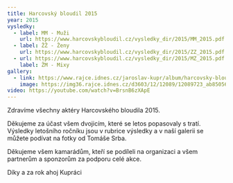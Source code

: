 ```yaml
---
title: Harcovský bloudil 2015
year: 2015
vysledky:
  - label: MM - Muži
    url: https://www.harcovskybloudil.cz/vysledky_dir/2015/MM_2015.pdf
  - label: ŽŽ - Ženy
    url: https://www.harcovskybloudil.cz/vysledky_dir/2015/ZZ_2015.pdf
  - url: https://www.harcovskybloudil.cz/vysledky_dir/2015/MZ_2015.pdf
    label: ŽM - Mixy
gallery:
  - link: https://www.rajce.idnes.cz/jaroslav-kupr/album/harcovsky-bloudil-2015
    image: https://img36.rajce.idnes.cz/d3603/12/12089/12089723_ab85056d41a63bf7a90500ec2b4f8b9f/thumb/DSC03698.jpg?ver=3
video: https://youtube.com/watch?v=BrsnB6zXApE
---
```

Zdravíme všechny aktéry Harcovského bloudila 2015. 

Děkujeme za účast všem dvojicím, které se letos popasovaly s tratí. Výsledky letošního ročníku jsou v rubrice výsledky a v naší galerii se můžete podívat na fotky od Tomáše Srba. 

Děkujeme všem kamarádům, kteří se podíleli na organizaci a všem partnerům a sponzorům za podporu celé akce.  

Díky a za rok ahoj Kupráci
